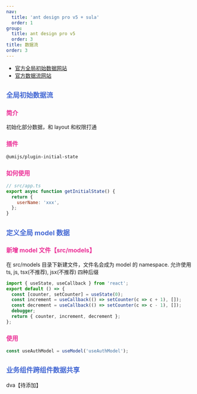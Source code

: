 ```yaml
---
nav:
  title: 'ant design pro v5 + sula'
  order: 1
group:
  title: ant design pro v5
  order: 3
title: 数据流
order: 3
---
```


- [官方全局初始数据网站](https://beta-pro.ant.design/docs/initial-state-cn)
- [官方数据流网站](https://beta-pro.ant.design/docs/simple-model-cn)

## <span style="font-size:18px; color: #4569d4">全局初始数据流</span>

### <span style="font-size:16px; color: #EB2F96">简介</span>

初始化部分数据，和 layout 和权限打通

### <span style="font-size:16px; color: #EB2F96">插件</span>

```bash
@umijs/plugin-initial-state
```

### <span style="font-size:16px; color: #EB2F96">如何使用</span>

```js
// src/app.ts
export async function getInitialState() {
  return {
    userName: 'xxx',
  };
}
```

## <span style="font-size:18px; color: #4569d4">定义全局 model 数据</span>

### <span style="font-size:16px; color: #EB2F96">新增 model 文件【src/models】</span>

在 src/models 目录下新建文件，文件名会成为 model 的 namespace. 允许使用 ts, js, tsx(不推荐), jsx(不推荐) 四种后缀

```js
import { useState, useCallback } from 'react';
export default () => {
  const [counter, setCounter] = useState(0);
  const increment = useCallback(() => setCounter(c => c + 1), []);
  const decrement = useCallback(() => setCounter(c => c - 1), []);
  debugger;
  return { counter, increment, decrement };
};
```

### <span style="font-size:16px; color: #EB2F96">使用</span>

```js
const useAuthModel = useModel('useAuthModel');
```

## <span style="font-size:18px; color: #4569d4">业务组件跨组件数据共享</span>

dva【待添加】
